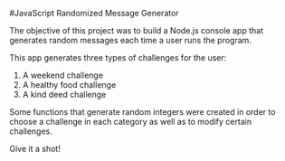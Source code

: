 #JavaScript Randomized Message Generator

The objective of this project was to build a Node.js console app that generates random messages each time a user runs the program.

This app generates three types of challenges for the user:
1. A weekend challenge
2. A healthy food challenge
3. A kind deed challenge

Some functions that generate random integers were created in order to choose a challenge in each category as well as to modify certain challenges. 

Give it a shot!